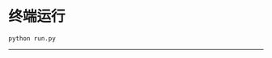# 终端运行

```shell
python run.py
```
***************************************************************************************************************************************************************************************************************************************************************************************************************************************************************************************************************************************************************************************************************************************************************************************************************************************************************************************************************************************************************************************************************************************************************************************************************************************************************************************************************************************************************************************************************************